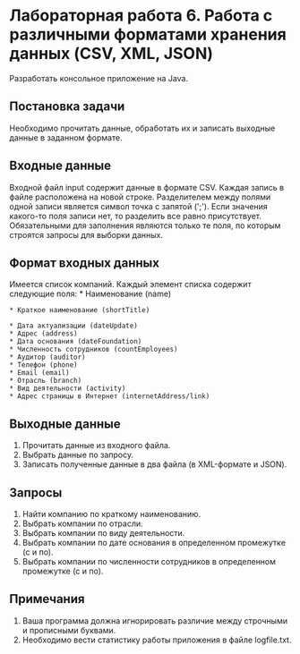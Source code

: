 Лабораторная работа 6.  Работа с различными форматами хранения данных (CSV, XML, JSON)
================================================================================================

Разработать консольное приложение на Java.
 
Постановка задачи
-------------------------------------------------------------------------------------------------------
Необходимо прочитать данные, обработать их и записать выходные данные в заданном формате. 
 
Входные данные
---------------------------------------------------------------------------------------------------------------
Входной файл input содержит данные в формате CSV.
Каждая запись в файле расположена на новой строке.
Разделителем между полями одной записи является символ точка с запятой (';').
Если значения какого-то поля записи нет, то разделить все равно присутствует.
Обязательными для заполнения являются только те поля, по которым строятся запросы для выборки данных.
 
Формат входных данных
-------------------------------------------------------------------------------------------------------------
Имеется список компаний.
Каждый элемент списка содержит следующие поля:
    * Наименование (name)
    
    * Краткое наименование (shortTitle)
    
    * Дата актуализации (dateUpdate)
    * Адрес (address)
    * Дата основания (dateFoundation)
    * Численность сотрудников (countEmployees)
    * Аудитор (auditor)
    * Телефон (phone)
    * Email (email)
    * Отрасль (branch)
    * Вид деятельности (activity)
    * Адрес страницы в Интернет (internetAddress/link)
 
Выходные данные
---------------------------------------------------------------------------------------------------------------
1. Прочитать данные из входного файла.
2. Выбрать данные по запросу.
3. Записать полученные данные в два файла (в XML-формате и JSON).
 
Запросы
-------------------------------------------------------------------------------------------------------------
1. Найти компанию по краткому наименованию. 
2. Выбрать компании по отрасли. 
3. Выбрать компании по виду деятельности.
4. Выбрать компании по дате основания в определенном промежутке (с и по).
5. Выбрать компании по численности сотрудников в определенном промежутке (с и по).
 
Примечания
---------------------------------------------------------------------------------------------------
1. Ваша программа должна игнорировать различие между строчными и прописными буквами.
2. Необходимо вести статистику работы приложения в файле logfile.txt. 
